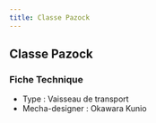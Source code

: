 ```yaml
---
title: Classe Pazock
---
```


Classe Pazock
-------------





### Fiche Technique


- Type : Vaisseau de transport   
- Mecha-designer : Okawara Kunio


